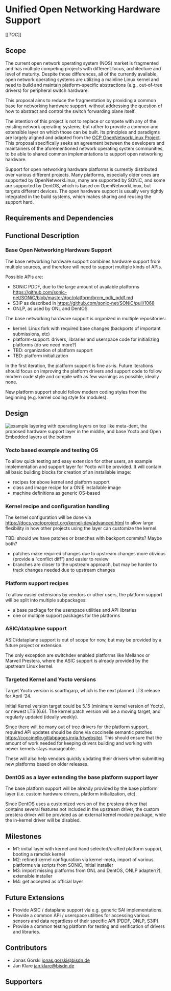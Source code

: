 # Unified Open Networking Hardware Support

[[_TOC_]]

## Scope

The current open network operating system (NOS) market is fragmented and has
multiple competing projects with different focus, architecture and level of
maturity. Despite those differences, all of the currently available,
open network operating systems are utilizing a mainline Linux kernel and
need to build and maintain platform-specific abstractions (e.g., out-of-tree
drivers) for peripheral switch hardware.

This proposal aims to reduce the fragmentation by providing a common base for
networking hardware support, without addressing the question of how to abstract
and control the switch forwarding plane itself.

The intention of this project is not to replace or compete with any of the
existing network operating systems, but rather to provide a common and
extensible layer on which those can be built. Its principles and paradigms are
largely aligned and adapted from the
[OCP OpenNetworkLinux Project](https://github.com/opencomputeproject/OpenNetworkLinux).
This proposal specifically seeks an agreement between the developers and
maintainers of the aforementioned network operating system communities, to be
able to shared common implementations to support open networking hardware.

Support for open networking hardware platforms is currently distributed over
various different projects. Many platforms, especially older ones are supported
by OpenNetworkLinux, many are supported by SONiC, and some are supported by
DentOS, which is based on OpenNetworkLinux, but targets different devices. The
open hardware support is usually very tightly integrated in the build systems,
which makes sharing and reusing the support hard.

## Requirements and Dependencies

## Functional Description

### Base Open Networking Hardware Support

The base networking hardware support combines hardware support from multiple
sources, and therefore will need to support multiple kinds of APIs.

Possible APIs are:

- SONiC PDDF, due to the large amount of available platforms
  https://github.com/sonic-net/SONiC/blob/master/doc/platform/brcm_pdk_pddf.md
- S3IP as described in https://github.com/sonic-net/SONiC/pull/1068
- ONLP, as used by ONL and DentOS

The base networking hardware support is organized in multiple repositories:

- kernel: Linux fork with required base changes (backports of important
submissions, etc)
- platform-support: drivers, libraries and userspace code for initializing
platforms
(do we need more?)
- TBD: organization of platform support
- TBD: platform initialization

In the first iteration, the platform support is fine as-is. Future iterations
should focus on improving the platform drivers and support code to follow modern
code style and compile with as few warnings as possible, ideally none.

New platform support should follow modern coding styles from the beginning (e.g.
kernel coding style for modules).

## Design

![example layering with operating layers on top like meta-dent, the proposed
hardware support layer in the middle, and base Yocto and Open Embedded layers
at the bottom](images/layering-example.png "layering example")

### Yocto based example and testing OS

To allow quick testing and easy extension for other users, an example
implementation and support layer for Yocto will be provided. It will contain all
basic building blocks for creation of an installable image:

- recipes for above kernel and platform support
- class and image recipe for a ONIE installable image
- machine definitions as generic OS-based

### Kernel recipe and configuration handling

The kernel configuration will be done via
https://docs.yoctoproject.org/kernel-dev/advanced.html to allow large
flexibility in how other projects using the layer can customize the kernel.

TBD: should we have patches or branches with backport commits? Maybe both?

- patches make required changes due to upstream changes more obvious (provide a
“conflict diff”) and easier to review
- branches are closer to the upstream approach, but may be harder to track
  changes needed due to upstream changes

### Platform support recipes

To allow easier extensions by vendors or other users, the platform support will
be split into multiple subpackages:

- a base package for the userspace utilities and API libraries
- one or multiple support packages for the platforms

### ASIC/dataplane support

ASIC/dataplane support is out of scope for now, but may be provided by a future
project or extension.

The only exception are switchdev enabled platforms like Mellanox or Marvell
Prestera, where the ASIC support is already provided by the upstream Linux kernel.

### Targeted Kernel and Yocto versions

Target Yocto version is scarthgarp, which is the next planned LTS release for
April ‘24.

Initial Kernel version target could be 5.15 (minimum kernel version of Yocto),
or newest LTS (6.6). The kernel patch version will be a moving target, and regularly
updated (ideally weekly).

Since there will be many out of tree drivers for the platform support, required
API updates should be done via coccinelle semantic patches
https://coccinelle.gitlabpages.inria.fr/website/. This should ensure that the
amount of work needed for keeping drivers building and working with newer
kernels stays manageable.

These will also help vendors quickly updating their drivers when submitting new
platforms based on older releases.

### DentOS as a layer extending the base platform support layer

The base platform support will be already provided by the base platform layer
(i.e. custom hardware drivers, platform initialization, etc).

Since DentOS uses a customized version of the prestera driver that contains
several features not included in the upstream driver, the custom prestera
driver will be provided as an external kernel module package, while the
in-kernel driver will be disabled.

## Milestones

- M1: initial layer with kernel and hand selected/crafted platform support,
  booting a ramdisk kernel
- M2: refined kernel configuration via kernel-meta, import of various platforms
  via scripts from SONiC, initial installer
- M3: import missing platforms from ONL and DentOS, ONLP adapter(?), extensible
  installer
- M4: get accepted as official layer

## Future Extensions

- Provide ASIC / dataplane support via e.g. generic SAI implementations.
- Provide a common API / userspace utilities for accessing various sensors and
  data regardless of their specific API (PDDF, ONLP, S3IP).
- Provide a common testing platform for testing and verification of drivers and
  libraries.

## Contributors

- Jonas Gorski <jonas.gorski@bisdn.de>
- Jan Klare <jan.klare@bisdn.de>

## Supporters

